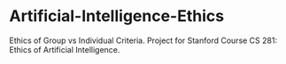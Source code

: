 # Artificial-Intelligence-Ethics
Ethics of Group vs Individual Criteria. Project for Stanford Course CS 281: Ethics of Artificial Intelligence.

